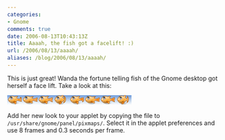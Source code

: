 ```yaml
---
categories:
- Gnome
comments: true
date: 2006-08-13T10:43:13Z
title: Aaaah, the fish got a facelift! :)
url: /2006/08/13/aaaah/
aliases: /blog/2006/08/13/aaaah/
---
```


This is just great!  Wanda the fortune telling fish of the Gnome desktop
got herself a face lift.  Take a look at this:

<img class="center" src="/images/newwanda.png">

Add her new look to your applet by copying the file to
`/usr/share/gnome/panel/pixmaps/`.  Select it in the applet preferences
and use 8 frames and 0.3 seconds per frame.
